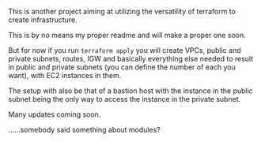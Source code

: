 
This is another project aiming at utilizing the versatility of terraform to create infrastructure.

This is by no means my proper readme and will make a proper one soon. 

But for now if you run `terraform apply` you will create VPCs, public and private subnets, routes, IGW and basically everything else needed to result in public and private subnets (you can define the number of each you want), with EC2 instances in them. 

The setup with also be that of a bastion host with the instance in the public subnet being the only way to access the instance in the private subnet.

Many updates coming soon.

......somebody said something about modules?